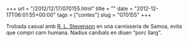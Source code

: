 +++
url = "/2012/12/17/070155.html"
title = ""
date = "2012-12-17T06:01:55+00:00"
tags = ["contes"]
slug = "070155"
+++

Trobada casual amb [R. L. Stevenson](http://en.wikipedia.org/wiki/Robert_Louis_Stevenson) en una carnisseria de Samoa, evita que compri carn humana. Nadius caníbals en diuen “porc llarg”.
